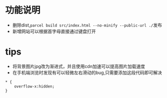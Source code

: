 # 功能说明

* 删除dist,`parcel build src/index.html --no-minify --public-url ./`发布
* 新增网站可以根据首字母直接通过键盘打开

# tips 

* 将背景图片jpg改为渐进式，并且使用cdn加速可以提高图片加载速度
* 在手机端浏览时发现有可以轻微左右滑动的bug,只需要添加这段代码即可解决
```
* {
    overflow-x:hidden;
}
```